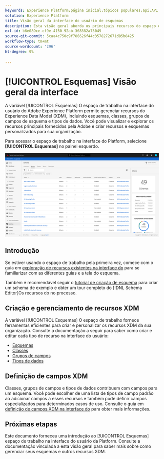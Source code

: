 ```yaml
---
keywords: Experience Platform;página inicial;tópicos populares;api;API;XDM;sistema XDM;modelo de dados de experiência;modelo de dados;ui;espaço de trabalho;
solution: Experience Platform
title: Visão geral da interface do usuário de esquemas
description: Esta visão geral aborda os principais recursos do espaço de trabalho Esquemas no Experience Platform.
exl-id: b6e089ce-cf9e-4150-92ab-368382a75049
source-git-commit: 5caa4c750c9f786626f44c3578272671d85b8425
workflow-type: tm+mt
source-wordcount: '296'
ht-degree: 9%

---
```


# [!UICONTROL Esquemas] Visão geral da interface

A variável [!UICONTROL Esquemas] O espaço de trabalho na interface do usuário do Adobe Experience Platform permite gerenciar recursos do Experience Data Model (XDM), incluindo esquemas, classes, grupos de campos de esquema e tipos de dados. Você pode visualizar e explorar os recursos principais fornecidos pela Adobe e criar recursos e esquemas personalizados para sua organização.

Para acessar o espaço de trabalho na interface do Platform, selecione **[!UICONTROL Esquemas]** no painel esquerdo.

![](../images/ui/overview/schemas-tab.png)

## Introdução

Se estiver usando o espaço de trabalho pela primeira vez, comece com o guia em [exploração de recursos existentes na interface do](./explore.md) para se familiarizar com as diferentes guias e a tela do esquema.

Também é recomendável seguir o [tutorial de criação de esquema](../tutorials/create-schema-ui.md) para criar um schema de exemplo e obter um tour completo do [!DNL Schema Editor]Os recursos do no processo.

## Criação e gerenciamento de recursos XDM

A variável [!UICONTROL Esquemas] O espaço de trabalho fornece ferramentas eficientes para criar e personalizar os recursos XDM da sua organização. Consulte a documentação a seguir para saber como criar e editar cada tipo de recurso na interface do usuário:

* [Esquemas](./resources/schemas.md)
* [Classes](./resources/classes.md)
* [Grupos de campos](./resources/field-groups.md)
* [Tipos de dados](./resources/data-types.md)

## Definição de campos XDM

Classes, grupos de campos e tipos de dados contribuem com campos para um esquema. Você pode escolher de uma lista de tipos de campo padrão ao adicionar campos a esses recursos e também pode definir campos especializados para determinados casos de uso. Consulte o guia em [definição de campos XDM na interface do](./fields/overview.md) para obter mais informações.

## Próximas etapas

Este documento forneceu uma introdução ao [!UICONTROL Esquemas] espaço de trabalho na interface do usuário da Platform. Consulte a documentação vinculada a esta visão geral para saber mais sobre como gerenciar seus esquemas e outros recursos XDM.
